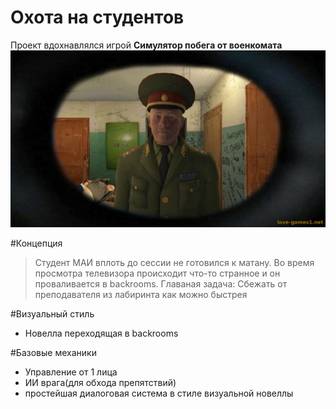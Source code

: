 # Охота на студентов

Проект вдохнавлялся игрой __Симулятор побега от военкомата__
[![ссылка на прохождение](game.jpg)](https://www.youtube.com/watch?v=OCMp3XFjc8E)

#Концепция
>Студент МАИ вплоть до сессии не готовился к матану. Во время просмотра телевизора происходит что-то странное и он проваливается в backrooms. Главаная задача:
Сбежать от преподавателя из лабиринта как можно быстрея

#Визуальный стиль
* Новелла переходящая в backrooms

#Базовые механики

* Управление от 1 лица
* ИИ врага(для обхода препятствий)
* простейшая диалоговая система в стиле визуальной новеллы




